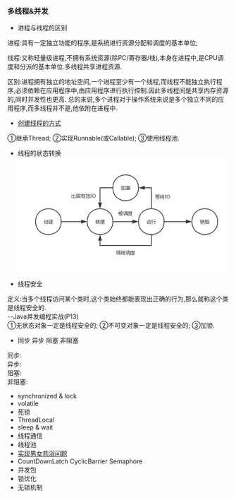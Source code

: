 ### 多线程&并发
- 进程与线程的区别  

进程:具有一定独立功能的程序,是系统进行资源分配和调度的基本单位;    

线程:又称轻量级进程,不拥有系统资源(除PC/寄存器/栈),本身在进程中,是CPU调度和分派的基本单位.多线程共享进程资源.    

区别:进程拥有独立的地址空间,一个进程至少有一个线程,而线程不能独立执行程序,必须依赖在应用程序中,由应用程序进行执行控制.因此多线程间是共享内存资源的,同时并发性也更高.
总的来说,多个进程对于操作系统来说是多个独立不同的应用程序,而多线程并不是,他依附在进程中.  

- [创建线程的方式](https://github.com/MelloChan/java-interview/blob/master/java-exam/src/thread/CreateThreadDemo.java)  

①继承Thread; ②实现Runnable(或Callable); ③使用线程池.    

- 线程的状态转换  
![状态转换](https://raw.githubusercontent.com/MelloChan/java-interview/master/image/thread-state.png)  

- 线程安全  

定义:当多个线程访问某个类时,这个类始终都能表现出正确的行为,那么就称这个类是线程安全的.  
--Java并发编程实战(P13)  
①无状态对象一定是线程安全的; ②不可变对象一定是线程安全的; ③加锁.  

- 同步 异步 阻塞 非阻塞   

同步:  
异步:  
阻塞:  
非阻塞:  

- synchronized & lock 
- volatile
- 死锁
- ThreadLocal
- sleep & wait 
- 线程通信
- 线程池
- [实现男女共浴问题](https://github.com/MelloChan/java-interview/blob/master/java-exam/src/thread/Bath.java)
- CountDownLatch CyclicBarrier Semaphore  
- 并发包  
- 锁优化
- 无锁机制